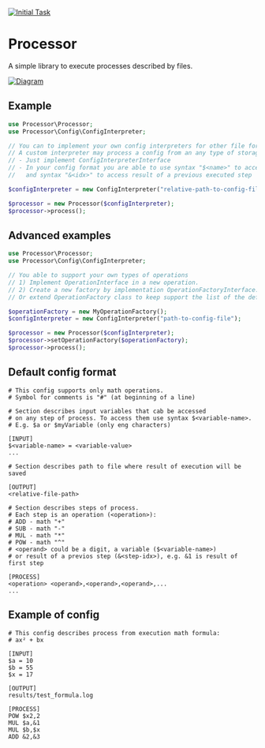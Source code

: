 [![Initial Task](https://docs.google.com/document/d/1p7dJSah0TVOoti_3AUVHvFtqvT1mZGlFEtrbgs5EAJM)](https://docs.google.com/document/d/1p7dJSah0TVOoti_3AUVHvFtqvT1mZGlFEtrbgs5EAJM)

Processor
=======
A simple library to execute processes described by files.

[![Diagram](https://drive.google.com/file/d/1rRwwtHbplkQKzCem9LX8QCsCBLPF_Sh5/view?usp=sharing)](https://drive.google.com/file/d/1rRwwtHbplkQKzCem9LX8QCsCBLPF_Sh5/view?usp=sharing)

Example
-------
```php
use Processor\Processor;
use Processor\Config\ConfigInterpreter;

// You can to implement your own config interpreters for other file formats.
// A custom interpreter may process a config from an any type of storage (File, DB, Array and etc.):
// - Just implement ConfigInterpreterInterface
// - In your config format you are able to use syntax "$<name>" to access input variables in operations,
//   and syntax "&<idx>" to access result of a previous executed step

$configInterpreter = new ConfigInterpreter("relative-path-to-config-file");

$processor = new Processor($configInterpreter);
$processor->process();
```

Advanced examples
-------
```php
use Processor\Processor;
use Processor\Config\ConfigInterpreter;

// You able to support your own types of operations 
// 1) Implement OperationInterface in a new operation.
// 2) Create a new factory by implementation OperationFactoryInterface.
// Or extend OperationFactory class to keep support the list of the default operations 

$operationFactory = new MyOperationFactory();
$configInterpreter = new ConfigInterpreter("path-to-config-file");

$processor = new Processor($configInterpreter);
$processor->setOperationFactory($operationFactory);
$processor->process();
```

Default config format
-------
```
# This config supports only math operations.
# Symbol for comments is "#" (at beginning of a line)

# Section describes input variables that cab be accessed 
# on any step of process. To access them use syntax $<variable-name>.
# E.g. $a or $myVariable (only eng characters)

[INPUT]
$<variable-name> = <variable-value>
...

# Section describes path to file where result of execution will be saved

[OUTPUT]
<relative-file-path>

# Section describes steps of process.
# Each step is an operation (<operation>):
# ADD - math "+"
# SUB - math "-"
# MUL - math "*"
# POW - math "^"
# <operand> could be a digit, a variable ($<variable-name>) 
# or result of a previos step (&<step-idx>), e.g. &1 is result of first step 

[PROCESS]
<operation> <operand>,<operand>,<operand>,...
...
```

Example of config
-------
```
# This config describes process from execution math formula:
# ax² + bx

[INPUT]
$a = 10
$b = 55
$x = 17

[OUTPUT]
results/test_formula.log

[PROCESS]
POW $x2,2
MUL $a,&1
MUL $b,$x
ADD &2,&3
```
